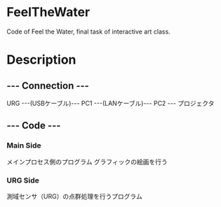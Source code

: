 # FeelTheWater
Code of Feel the Water, final task of interactive art class.

# Description
## --- Connection ---
URG ---(USBケーブル)--- PC1 ---(LANケーブル)--- PC2 --- プロジェクタ

## --- Code ---
### Main Side
メインプロセス側のプログラム
グラフィックの絵画を行う

### URG Side
測域センサ（URG）の点群処理を行うプログラム
